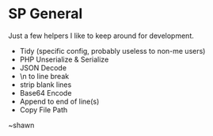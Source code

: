 # SP General

Just a few helpers I like to keep around for development.

- Tidy (specific config, probably useless to non-me users)
- PHP Unserialize & Serialize
- JSON Decode
- \n to line break
- strip blank lines
- Base64 Encode
- Append to end of line(s)
- Copy File Path

~shawn